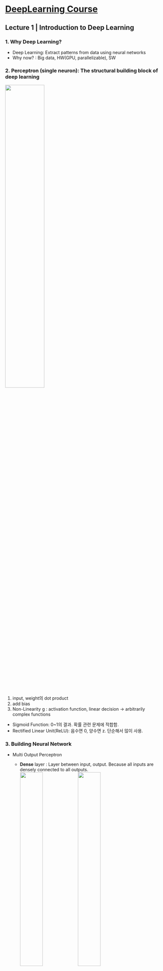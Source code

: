 # [DeepLearning Course](http://introtodeeplearning.com/?fbclid=IwAR2wCGZ_DrzzdpU2OLZHmXjZy9H14NfEXwat0d9L4IdbN76LHkgoHXqlidc)

## Lecture 1 | Introduction to Deep Learning
  
### 1. Why Deep Learning?  
- Deep Learning: Extract patterns from data using neural networks
- Why now? : Big data, HW(GPU, parallelizable), SW

### 2. Perceptron (single neuron): The structural building block of deep learning  
<img src="https://user-images.githubusercontent.com/59794238/119324261-9a15f000-bcba-11eb-9478-e9584f64efa4.png" width="50%"></img>  
1) input, weight의 dot product
2) add bias
3) Non-Linearity g : activation function, linear decision -> arbitrarily complex functions
- Sigmoid Function: 0~1의 결과. 확률 관련 문제에 적합함.
- Rectified Linear Unit(ReLU): 음수면 0, 양수면 z. 단순해서 많이 사용.

### 3. Building Neural Network
- Multi Output Perceptron
	- **Dense** layer : Layer between input, output. Because all inputs are densely connected to all outputs.  
	<img src="https://user-images.githubusercontent.com/59794238/119324345-ac902980-bcba-11eb-955b-2ec2873e633a.png" width="40%"></img> <img src="https://user-images.githubusercontent.com/59794238/119324405-bca80900-bcba-11eb-984f-e9621af32d3e.png" width="40%"></img>  

- Deep Neural Network
	- **Hidden** layer : Unlike input and output layer, they're hidden to some extent  
	<img src="https://user-images.githubusercontent.com/59794238/119324744-21636380-bcbb-11eb-9fff-5df63ab4fc8a.png" width="40%"></img>  

### 4. Applying Neural Network
- Loss: The cost incurred from incorrect predictions. (Empirical Loss: Average of Loss)
	- Softmax Cross Entropy Loss: Useful in binary classification. Cross entropy between two probability distributions.  
	<img src="https://user-images.githubusercontent.com/59794238/119324898-48ba3080-bcbb-11eb-9dc1-36f534b8bfaf.png" width="50%"></img>  
	- Mean Squared Error Loss: Predicting binary outputs. 분산.  
	<img src="https://user-images.githubusercontent.com/59794238/119324935-54a5f280-bcbb-11eb-967e-a50bf2d59e76.png" width="50%"></img>  

### 5. Training Neural Network
- Loss가 최소인 weight를 찾는다.
- Gradient Descent  
	<img src="https://user-images.githubusercontent.com/59794238/119324969-5d96c400-bcbb-11eb-89f0-7c58968b6c87.png" width="50%"></img>  
	- Computing Gradients: Backpropagation (Use Chain Rule)  
	<img src="https://user-images.githubusercontent.com/59794238/119325004-67202c00-bcbb-11eb-9050-f8a45d1553c3.png" width="50%"></img>  
	- SGD: 전체 데이터 대신 batch of data points를 받아 compute gradient estimation
	- 그 외에도 Adam, Adadelta, Adagrad, RMSProp이 있다.  
	<img src="https://user-images.githubusercontent.com/59794238/119325162-959e0700-bcbb-11eb-9d9a-63b6a3b4a12d.png" width="50%"></img>

### 6. Optimization
- Setting the Learning Rate: 작으면 local minima에 갇히고 크면 overshoot. 따라서, 학습 과정에 따라 적응하는 Adaptive Learning Rate 사용.
- Regularization: Model이 너무 복잡해지는 것을 막는 과정. 모델의 일반화, overfitting 방지.
	- Dropout: During training, randomly set some activations to 0.  
	<img src="https://user-images.githubusercontent.com/59794238/119325451-d5fd8500-bcbb-11eb-9fe8-65023d8e4c84.png" width="40%"></img>  
	- Early Stopping: Stop training before we have a chance to overfit.  
	<img src="https://user-images.githubusercontent.com/59794238/119325046-6f786700-bcbb-11eb-87be-8bf70afe3c49.png" width="40%"></img>  

</br>

## Lecture 2 | Recurrent Neural Networks

### 1. Sequence Modeling Applications - 데이터 간 연관성 존재. Add time component.  
<img src="https://user-images.githubusercontent.com/59794238/119547009-87d9a600-bdcf-11eb-878d-ad0edd911bbd.png" width="30%"></img>  

### 2. Neurons with recurrence  
<img src="https://user-images.githubusercontent.com/59794238/119545633-003f6780-bdce-11eb-8202-9440e78ce1a3.PNG" width="30%"></img>  
1) Make Feed-Forward Network for each time step.
2) Apply recurrence relation to pass the past memory. (Connect Hidden States)

### 3. Recurrent Neural Network (RNN)  
<img src="https://user-images.githubusercontent.com/59794238/119545699-0fbeb080-bdce-11eb-8f2c-d0c01753b63a.PNG" width="40%"></img> <img src="https://user-images.githubusercontent.com/59794238/119545881-409ee580-bdce-11eb-8d0f-13e84dea0adc.PNG" width="30%"></img>  
- Unfolding RNNs : Re-use the **same weight matrices** at every time step. Sum all losses.  
<img src="https://user-images.githubusercontent.com/59794238/119547156-b9527180-bdcf-11eb-8b80-9ae94408ce7f.png" width="40%"></img>  
- Use Call function to make a forward pass (tf.kears.layers.simpleRNN(rnn_units))  
<img src="https://user-images.githubusercontent.com/59794238/119545939-501e2e80-bdce-11eb-87c3-09050f084218.PNG" width="40%"></img>  

### 4. Sequence Modeling: Design Criteria
- Word prediction example: Encoding Language for a Neural Network (word -> vector)
1. Handle Variable Sequence Lengths
- Feed forward networks are not able to do this becuase they have inputs of fixed dimensionality.
- But in RNN, differences in sequence lengths are just differences in the number of time steps.
2. Long-Term Dependencies
- We need information from the distant past to accurately predict the correct word.
3. Capture Differences in Sequence Order : 순서가 중요함

### 5. Backpropagation Through Time (BPTT)  
<img src="https://user-images.githubusercontent.com/59794238/119546000-62986800-bdce-11eb-86a0-f9cf40892929.PNG" width="40%"></img>  
각 timestep에 대해 backpropagation을 한 후 최근->처음으로 pass
- Gradient Issues : During backpropagation, we repeat gradient computation! (W_hh backpropagation 반복)
	- Many values > 1: exploding gradients -> Gradient clipping (threshold 설정)
	- Many values < 1: vanishing gradients. 최종값은 Bias에 의지하고 Long-Term Dependencies 고려 X.
		- Use ReLU : x>0에서 미분값이 항상 1. Prevents gradient shrinking.
		- Parameter Initialization: Initialize weights, biases to zero.
		- Gated Cells: Use a more **complex recurrent unit with gates** (LSTM)

### 6. Long Short Term Memory (LSTM) Networks  
<img src="https://user-images.githubusercontent.com/59794238/119546752-3af5cf80-bdcf-11eb-963b-facdb1167ce9.PNG" width="40%"></img>  
- Information is added or removed through structures called gates.
- Forget -> Store -> Update -> Output (Sigmoid gate로 조절)

### 7. RNN Applications
1) Music Generation : Generate new composition.
2) Sentiment Classification : Use cross entropy about the output of sequence of words.
3) Machine Translation : Vector로 바꾸는 Encoder, 다른 언어로 바꾸는 Decoder 사용  
	<img src="https://user-images.githubusercontent.com/59794238/119546781-434e0a80-bdcf-11eb-9988-53d308b439b8.PNG" width="30%"></img>  
	- 데이터 양이 많아 발생하는 문제를 Attention을 사용하여 해결.  
	<img src="https://user-images.githubusercontent.com/59794238/119546809-4c3edc00-bdcf-11eb-9ba2-45d716e4af5c.PNG" width="30%"></img>  

</br>

## Lab 1 | Intro to TensorFlow; Music Generation
### 1. TensorFlow
1) 정의
- Shape는 차원의 크기, rank는 차원의 수
- tf.constant, tf.zeros 등으로 정의, 행렬과 같이 사용.
2) Computation
- tf.add, tf.matmul, tf.sigmoid 등 computation function 사용
3) Neural network
- __init__에는 model의 layer 정의, call에는 model의 forward pass 정의.
- Dense layer 정의: tf.keras.layers.Dense(n_output_nodes, activation='sigmoid')
- **Layer에는 output space의 차원을 적는다.**
4) Automatic differentiation
- with tf.GradientTape() as tape: # Initiate the gradient tape, 미분할 변수 사이 관계 정의
- dy_dx = tape.gradient(y,x)

### 2. Music Generation with RNNs
1) Dependencies, Dataset - 817 song with 83 unique characters
2) Process the dataset
- Vectorize the text : char2idx = {u:i for i, u in enumerate(vocab)}
- Create training examples and targets : break text into chunks of 'seq_length+1' (batch: 한 번 학습할 때 사용하는 데이터 배열)
3) RNN  
<img src="https://raw.githubusercontent.com/aamini/introtodeeplearning/2019/lab1/img/lstm_unrolled-01-01.png" width="50%"></img>  
- Layer: Embedding(vector 변환), LSTM(RNN), Dense
- get batch, pred = model(x)
4) Training the Model: loss ant training operations
- Adam optimizer 이용, optimizer에 gradient 값들 apply, loss return
- batch를 골라 loss를 확인하고 update
5) Generate music using the RNN model  
<img src="https://raw.githubusercontent.com/aamini/introtodeeplearning/2019/lab1/img/lstm_inference.png" width="50%"></img>  
- batch_size=1인 학습된 RNN model을 재활용하여 예측

</br>

## Lecture 3 | Convolutional Neural Networks
### 1. Learning Visual Features
- Feature Extraction with Convolution : Apply filters to extract local features.  
<img src="https://user-images.githubusercontent.com/59794238/119630073-8f3d9580-be49-11eb-94a3-ce1a78cc6b2e.PNG" width="40%"></img>  

### 2. Convolutional Neural Networks (CNNs)  
<img src="https://user-images.githubusercontent.com/59794238/119630100-95cc0d00-be49-11eb-8657-cdb7fd6f885c.PNG" width="50%"></img>  
1) Convolution: Apply filters to generate feature maps.  
	<img src="https://user-images.githubusercontent.com/59794238/119630129-9c5a8480-be49-11eb-95f7-76a01203e810.PNG" width="40%"></img>  
	- 여러 filter 사용
	- Stride를 조절하고 input image에서의 feature 관계(Receptive Field)를 저장
2) Non-linearity: Apply after every convolution operation. Often ReLU.
3) Pooling: Downsampling operation on each feature map.
	- MaxPool: 최댓값 추출  
	<img src="https://user-images.githubusercontent.com/59794238/119630152-a2e8fc00-be49-11eb-9a50-5dd407056df4.PNG" width="40%"></img>  
4) Dense Network to use these features for classifying input image. (softmax classify)


### 3. Applications
- Object Detection
	- Select region and check if there is an object. 선택된 region의 양이 너무 많아지는 문제 발생.
		1) R-CNN: Manually find regions that we think have objects, use CNN
		2) Faster R-CNN: Use conv layer to find region. (Region Proposal Network)  
		<img src="https://user-images.githubusercontent.com/59794238/119630182-aa100a00-be49-11eb-9744-33b111f32b50.png" width="40%"></img>  
	- Semantic Segmentation: Fully Convolutional Networks  
	<img src="https://user-images.githubusercontent.com/59794238/119630200-b1371800-be49-11eb-9432-f71a1fdb9b5d.PNG" width="40%"></img>  
- End-to-End Framework for Autonomous Navigation  
<img src="https://user-images.githubusercontent.com/59794238/119630235-b85e2600-be49-11eb-877a-c9668b3fd06c.PNG" width="40%"></img>  

</br>

## Lecture 4 | Deep Generative Modeling
### 1. Introduction
- Generative modeling은 Unsupervised Learning. Learn the hidden or underlying structure of the data.
- Capable of uncovering **underlying features** in a dataset. 
	- Can make representative data set that is unbiased.
	- Can detect outliers.
- Latent variable: Data를 대표하는 underlying and hidden variable

### 2. Autoencoders : Automatically encoding data.  
<img src="https://user-images.githubusercontent.com/59794238/119799567-23296300-bf17-11eb-946b-4a4bfca4e71f.PNG" width="40%"></img>  
1) Encoder: Learning a **lower-dimensional** feature representation from unlabeled training data. Compress the data into a small latent vector.
2) Decoder: Learns mapping back from latent space to the original data.

### 3. Variational Autoencoders (VAEs) : Add stochastic or variational twist on the architecture to generate smooter represenations  
<img src="https://user-images.githubusercontent.com/59794238/119799590-2c1a3480-bf17-11eb-8d2d-94ccb97e4e07.PNG" width="40%"></img>  
- Loss has regularization term. This part enforces the latent variable to have a same centered mean and all their variances to be regularized. (기준점이 같아져 비교하기 쉬워진다.)  
<img src="https://user-images.githubusercontent.com/59794238/119799619-350b0600-bf17-11eb-96c6-d3b353486e0f.PNG" width="20%"></img> <img src="https://user-images.githubusercontent.com/59794238/119799648-3ccaaa80-bf17-11eb-9c75-e95dc6f4bc9f.PNG" width="20%"></img>   
- z가 확률적 분포를 가지면 backpropagation이 불가능. Fixed vector에 random constant를 더했다고 가정.  
<img src="https://user-images.githubusercontent.com/59794238/119799680-46eca900-bf17-11eb-8675-203a81bbff5b.PNG" width="40%"></img> <img src="https://user-images.githubusercontent.com/59794238/119799717-4eac4d80-bf17-11eb-8779-c799c1db92e7.PNG" width="40%"></img>  
- Regulation되는 정도가 클수록 서로 다른 요소가 최대한 uncorrelated 됨. (β-VAE)  
<img src="https://user-images.githubusercontent.com/59794238/119799743-57048880-bf17-11eb-98b9-527dfa2a256e.PNG" width="40%"></img>  

### 4. Generative Adversarial Networks (GAN) : Generate synthetic samples that were as faithful to a data distribution generally as possible.  
<img src="https://user-images.githubusercontent.com/59794238/119799779-608df080-bf17-11eb-83ae-9a0efeb41385.PNG" width="40%"></img>  
- Generator, Discriminator network competes against each other.
	- Generator tries to create imitations of data to trick the discriminator.
	- Discriminator tries to identify real data from fakes created by the generator.

### 5. GANs: Recent advances  
- Progressive GANs: Layer의 개수를 점점 늘리면서 훈련 반복. 높은 해상도의 이미지 생성.  
<img src="https://user-images.githubusercontent.com/59794238/119799822-684d9500-bf17-11eb-9bfe-e2ffc306196f.PNG" width="40%"></img>  
- StyleGAN: Style 요소를 추가. Age, facial structure 등의 특징을 반영 가능.  
<img src="https://user-images.githubusercontent.com/59794238/119799856-713e6680-bf17-11eb-8b59-484d63fb861e.PNG" width="40%"></img>  
- Conditional GANs: input을 넣으면 output을 도출하도록 label을 학습.  
<img src="https://user-images.githubusercontent.com/59794238/119799889-7a2f3800-bf17-11eb-80cb-5a4e0a042a07.PNG" width="40%"></img> <img src="https://user-images.githubusercontent.com/59794238/119799938-86b39080-bf17-11eb-9c78-e35c1a7a41e6.PNG" width="40%"></img>  
- CycleGAN: Unpaired data를 활용하여 다른 domain의 data로 변환. (Autoencoder처럼 2개의 Generator, Discriminator network를 사용하여 domain을 왔다갔다 하는 것 같다.)  
<img src="https://user-images.githubusercontent.com/59794238/119799990-916e2580-bf17-11eb-8b4d-089593303a98.PNG" width="40%"></img> <img src="https://user-images.githubusercontent.com/59794238/119800025-97fc9d00-bf17-11eb-93f7-56c94bc9e77f.PNG" width="20%"></img>  

</br>

## Lab 2 | Computer Vision
### 1. MNIST Digit Classification
<img src="https://raw.githubusercontent.com/aamini/introtodeeplearning/master/lab2/img/mnist_2layers_arch.png" width="50%"></img>  
1. Dataset : (train_images, train_labels), (test_images, test_labels) = tf.keras.datasets.mnist.load_data(), 차원 변환
2. Model : 중간 layer는 ReLU, 마지막 layer는 softmax
3. model.compile : optimizer (update 방식), loss, metrics (monitor steps)
4. model.fit(train_images, train_labels, batch_size=BATCH_SIZE, epochs=EPOCHS)
4-2. tf.GradientTape() 사용. 
	> grads = tape.gradient(loss_value, cnn_model.trainable_variables)  
	> optimizer.apply_gradients(zip(grads, cnn_model.trainable_variables))
5. test_loss, test_acc = model.evaluate(test_images, test_labels)
6. model.predict 이후 가장 높은 confidence를 갖는 argmax를 찾아 출력
#### Dense Network만 사용하면 overfitting 문제 발생. CNN으로 feature를 추출하여 분류.
- CNN model   
<img src="https://raw.githubusercontent.com/aamini/introtodeeplearning/master/lab2/img/convnet_fig.png" width="70%"></img>  
	- tf.keras.layers.Conv2D : filter 수, kernel_size (2D), activation function
	- tf.keras.layers.MaxPool2D: pool_size (2D)

### 2. Debiasing Facial Detection Systems
- Dataset 분포, training 방식에 따라 bias 발생.
1. skin tone, gender를 균일하게 만들기 위해 아래의 3개 Dataset 사용.
	- 유명인의 얼굴 사진이 있는 CelebA Dataset
	- non-human 사진이 있는 ImageNet
	- skin type 분류가 되어 있는 Fitzpatrick Scale
2. CNN for facial detection
- define our CNN model, and then train on the CelebA and ImageNet datasets
- test on Fitzpatrick Scale. Dark Male에 대한 표본이 적어 차이가 발생.  
<img src="https://user-images.githubusercontent.com/59794238/119994525-a3c78c80-c007-11eb-9515-0b3f8fc8e557.PNG" width="20%"></img>  
3. Mitigating algorithmic bias
- learn features in an unbiased, unsupervised manner, without the need for any annotation, and then train a classifier fairly with respect to these features.
4. Variational autoencoder (VAE) for learning latent structure
- loss function: vae_loss = kl_weight * latent_loss + reconstruction_loss  
<img src="https://user-images.githubusercontent.com/59794238/119994801-e9845500-c007-11eb-8bf1-0544cb6a65fa.PNG" width="60%"></img>  
- reparameterization: backpropagation이 가능하도록 z의 확률적 요소를 epsilon으로 빼낸다.  
<img src="https://user-images.githubusercontent.com/59794238/119994829-f1dc9000-c007-11eb-87b6-d62ad6d95394.PNG" width="20%"></img>  
5. Debiasing variational autoencoder (DB-VAE)  
<img src="https://raw.githubusercontent.com/aamini/introtodeeplearning/2019/lab2/img/DB-VAE.png" width="60%"></img>  
- Change the probability that a given image is used during training based on how often its latent features appear in the dataset. 귀한 feature일수록(like dark skin, sunglasses, or hats) 많이 sampling 된다.
- loss function: 얼굴 사진에 대해서는 VAE loss, Classification loss를 동시에 계산하고 non-얼굴 사진에 대해서는 Classification loss만 계산.  
<img src="https://user-images.githubusercontent.com/59794238/119995205-50097300-c008-11eb-8926-6dca198378ae.PNG" width="60%"></img>  
- Adaptive resampling for automated debiasing with DB-VAE: latent 분포를 확인하고 고르게 분포하도록 training sample probability 변화
- training loop : get_training_sample_probabilities -> get_batch -> train (loss, gradient descent)
- 결과: Biased data에 대해서도 잘 예측  
<img src="https://user-images.githubusercontent.com/59794238/119995236-58fa4480-c008-11eb-98d9-6b9a7b0d3bcb.PNG" width="40%"></img>  

</br>

## Lecture 5 | Reinforcement Learning
### 1. Introduction
- Classes of Learning Problems  
<img src="https://user-images.githubusercontent.com/59794238/120014237-c912c580-c01c-11eb-8db8-0a097cdc081c.PNG" width="40%"></img>  
- Reinforcement Learning (RL): Key Concepts  
<img src="https://user-images.githubusercontent.com/59794238/120014301-dc259580-c01c-11eb-97ec-a5e7ecf221cf.PNG" width="40%"></img>  

### 2. Value Learning : Find Q-function of each state, action.
- Q-function: 특정 state에서의 특정 action에 대한 기대 보상값을 정리하고 기대 보상값의 합이 최대가 되는 policy 설정.
- Deep Q Networks (DQN) : 현재 state가 주어지면 각 action에 대해 다음 state, action의 Q value를 예측하는 Network.  
<img src="https://user-images.githubusercontent.com/59794238/120014321-e182e000-c01c-11eb-9103-59a49c314b49.PNG" width="40%"></img>  
	- Useful in Atari Games.
	- Only handle discrete and small action space. (Complexity)
	- Cannot learn stochastic policies. (Flexibility)

### 3. Policy Learning : Find best policy.
- Policy Gradient (PG) : Q-function 대신 확률 분포로 나타냄.  
<img src="https://user-images.githubusercontent.com/59794238/120014345-e8a9ee00-c01c-11eb-8fe4-c01532bbd129.PNG" width="40%"></img>  
	- This can handle continuous action space.
- Training Policy Gradients  
<img src="https://user-images.githubusercontent.com/59794238/120014369-f0699280-c01c-11eb-8ae7-a3694d51932d.PNG" width="40%"></img>  
	- 실제 환경에서는 '2. Run a policy until termination'을 할 수 없어 대신 simulator 사용.
	- VISTA simulator: Use real data of the world to simulate self-driving.

### 4. RL and the game of Go
1) AlphaGo: learn from human data and RL by self play.  
<img src="https://user-images.githubusercontent.com/59794238/120014397-f65f7380-c01c-11eb-8eb6-9c61b61991be.PNG" width="50%"></img>  
2) AlphaZero: RL, Only self play.
3) MuZero: Learn the rule of the game. 다음 state에 대한 예측을 바탕으로 action.  
<img src="https://user-images.githubusercontent.com/59794238/120014419-fc555480-c01c-11eb-9b98-9f40c0e05ef1.PNG" width="50%"></img>  

</br>

## Lecture 6 | Deep Learning New Frontiers
### 1. Neural Network Failure Mode
1. Data에 크게 의존한다.
- Uncertainty를 추가하여 robust하게 함.
	- Aleatoric Uncertainty: Data가 갖고 있는 고유의 noise 예) 개, 고양이 분류하는데 동시에 있는 경우.
	- Epistemic Uncertainty: Network's confidence in its predictions 예) 개, 고양이 분류하는데 말이 있는 경우.
2. Adversarial Attack : Modify input to increase error  
<img src="https://user-images.githubusercontent.com/59794238/120063184-ec7f5400-c0a0-11eb-9297-246ea48d2cde.PNG" width="40%"></img> <img src="https://user-images.githubusercontent.com/59794238/120063195-f86b1600-c0a0-11eb-93c4-f4f314673f49.PNG" width="40%"></img>  

### 2. New Frontiers to tackle Neural Network problems
1. Encoding Structure into Deep Learning : 복잡한 형태의 data를 단순하게 바꾸어 학습.
- CNN : Take a kernel and slide the kernel across the 2d matrix representation of the image.
- Graph Convolutional Networks (GCNs) : Take a kernel and travel around the node and pick up on features relevant to the local connectivity of that node.
	- Useful in finding relation.  
	<img src="https://user-images.githubusercontent.com/59794238/120063201-fe60f700-c0a0-11eb-8c6f-ed924f2e0aff.PNG" width="40%"></img>  
	- Useful in learning 3D pointclouds : 독립적인 Point cloud를 연결하여 structure 형성  
	<img src="https://user-images.githubusercontent.com/59794238/120063202-06209b80-c0a1-11eb-94d0-9cdf39b07fe2.PNG" width="40%"></img>  
2. Automated Machine Learning (AutoML) : A learning algorithm that learns which model to use to solve a given problem.  
<img src="https://user-images.githubusercontent.com/59794238/120063212-0f116d00-c0a1-11eb-9e00-ec71b0c4c908.PNG" width="30%"></img> <img src="https://user-images.githubusercontent.com/59794238/120063222-18023e80-c0a1-11eb-9bdf-c83e39954b42.PNG" width="30%"></img>  
(Child Network에서 학습한 결과를 바탕으로 RNN에서 parameter 변경.)
- Image Recognition에 적합한 Convolutional cell을 만들어 활용함. 기존 model보다 높은 정확도를 보임.  
<img src="https://user-images.githubusercontent.com/59794238/120063227-1f294c80-c0a1-11eb-9dd1-27eac6b0cbb3.PNG" width="40%"></img>  
- AutoAI: Data 선택, Model 선택 등을 AI가 모두 하는 시스템

</br>

## Lecture 7 | Evidential Deep Learning and Uncertainty
### 1. Probabilistic Learning: Labels have Softmax (discrete) & Gaussian (continuous) distribution.
- Prediction E[y]에 Uncertainty Var[y]를 추가한다.
- We use likelihood function to predict Labels  
<img src="https://user-images.githubusercontent.com/59794238/120098643-12285e00-c172-11eb-85f5-b7649e555bc6.PNG" width="40%"></img> <img src="https://user-images.githubusercontent.com/59794238/120098648-194f6c00-c172-11eb-932d-1152b1f4a31f.PNG" width="40%"></img>  
- Likelihood vs Confidence: Likelihood는 예측한 값이 맞을 확률이고 Confidence는 실제 정확도를 의미한다.
(예: 개와 고양이가 함께 찍힌 사진을 분류기에 넣으면 likelihood는 5:5이고 Confidence는 둘 다 100%다.)

### 2. Types of uncertainty
<img src="https://user-images.githubusercontent.com/59794238/120098655-210f1080-c172-11eb-85fe-bd6db060938c.PNG" width="40%"></img> <img src="https://user-images.githubusercontent.com/59794238/120098661-28ceb500-c172-11eb-9686-1fee5ec1b649.PNG" width="30%"></img>  
1. Aleatoric uncertainty: Underlying noise in the data.
	- Can be learned directly using neural networks.
2. **Epistemic uncertainty**: Unobserved domain에 대한 예측의 오차값.
	- Much more challenging to estimate.
	- Train a Bayesian NN instead of deterministic NN.

### 3. Bayesian NN: Use posterior probability(사후 확률) of our weights using bayes rule.
<img src="https://user-images.githubusercontent.com/59794238/120098671-3a17c180-c172-11eb-995b-d68d20060f85.PNG" width="40%"></img>  
- Sampling을 통해 간접적으로 estimate posterior.  
<img src="https://user-images.githubusercontent.com/59794238/120098679-413ecf80-c172-11eb-98b4-f2ad7a5de15b.PNG" width="40%"></img>  
	- Dropout 또는 Ensemble을 활용하여 여러 개의 Weight를 구하고 기댓값, 분산 계산.
	- 분산이 크면 Epistemic uncertainty가 크다고 인지할 수 있다.  
	<img src="https://user-images.githubusercontent.com/59794238/120098686-49970a80-c172-11eb-847a-f487e45e0dd6.PNG" width="40%"></img>  
	- 단점: 느리고 Memory를 많이 사용하는 방법이며 이전 상태에 크게 의존한다.

### 4. Evidental Deep Learning: Likelihood parameters의 Distribution을 예측하는 Neural Network.
<img src="https://user-images.githubusercontent.com/59794238/120098690-53207280-c172-11eb-9ebc-8cb6c89dcdfb.PNG" width="40%"></img>  
- Distribution꼴의 parameter로 Likelihood parameters의 Distribution을 예측
- 모델에서는 Evidential Parameter를 예측하고 uncertainty를 줄이면서 학습 진행.  
<img src="https://user-images.githubusercontent.com/59794238/120098704-659aac00-c172-11eb-9b82-fdb6565e8e4c.PNG" width="40%"></img>  
- 하나의 모델로 한 번만 학습하기 때문에 Bayesian NN보다 fast.

</br>

## Lecture 8 | AI Bias and Fairness
### 1. Algorithmic bias
- We label and categorize into typical representations of a concept or object. So this doesn't fit in things that are atypical. (ex. yellow watermelon) -> Biases, stereotypes arise.
- Common Biases 분류  
<img src="https://user-images.githubusercontent.com/59794238/120286831-a113b280-c2f9-11eb-840b-985bf4d5f7c0.JPG" width="40%"></img>  
	- Interpretation-Driven: 잘못된 해석, 사람의 취향 반영 -> 데이터를 올바르게 해석, 여러 종류의 데이터 사용
	- Data-Driven
		- Class Imbalance (ex. 암 환자) : 각 class의 data 숫자가 다른 경우.
			- Batch Selection: 1:1 비율이 되게 Batch를 선택하여 넣어줌.
			- Example Weighting: 적은 Data를 더 많이 반영하게 함.
		- Biases in Features
			- Adversarial Multi-Task Learning to Mitigate Bias : Minimize sensitive attribute z  
			<img src="https://user-images.githubusercontent.com/59794238/120286944-b983cd00-c2f9-11eb-8eb0-20de176d7b72.JPG" width="40%"></img>  
			- Adaptive Resampling for Automated Debiasing: Learn bias from latent structure.  
			<img src="https://user-images.githubusercontent.com/59794238/120286990-c6a0bc00-c2f9-11eb-895f-c13741d98bea.JPG" width="40%"></img> <img src="https://user-images.githubusercontent.com/59794238/120287033-d15b5100-c2f9-11eb-91ad-12273b21ef3d.JPG" width="40%"></img>  

(참고자료)  
<img src="https://user-images.githubusercontent.com/59794238/120287077-dc15e600-c2f9-11eb-851d-aab69727f7f0.JPG" width="40%"></img>  

</br>

## Lecture 10 | Taming Dataset Bias via Domain Adaptation
### 1. Domain adaptation: adapt knowledge to new domain (new domain의 data는 unlabeled)
<img src="https://user-images.githubusercontent.com/59794238/121348758-b1fc9d80-c963-11eb-951e-24a6a9ac91eb.PNG" width="40%"></img>  

### 2. Adversarial domain alignment
1. Feature-space : unsupervised fine-tuning  
<img src="https://user-images.githubusercontent.com/59794238/121348771-b7f27e80-c963-11eb-8f44-1cf1fecb29d0.PNG" width="40%"></img>  
- Domain Discriminator: try to predict the domain label.
- Endocer: fool the discriminator.

2. Pixel-space  
<img src="https://user-images.githubusercontent.com/59794238/121348788-bde85f80-c963-11eb-8311-9b12e4de9d74.PNG" width="40%"></img>  
- Use GAN (cycloGAN) to make it look like the target domain.

3. Few-shot domain translation  
<img src="https://user-images.githubusercontent.com/59794238/121348815-c6d93100-c963-11eb-981e-1cc465185228.PNG" width="40%"></img>  
- 각각의 Content, Style을 합쳐 다른 domain의 사진 생성.

### 3. Beyond alignment
1. Self-supervised Learning
- Source Domain에 있지 않은 category의 target이 있을 수 있음.
- DANCE: domain adaptation with neighborhood clustering. Domain에 있지 않은 category의 target은 삭제하여 정확도가 높아진다.  
<img src="https://user-images.githubusercontent.com/59794238/121348832-cccf1200-c963-11eb-98a5-103e7a133400.PNG" width="40%"></img> <img src="https://user-images.githubusercontent.com/59794238/121348865-d6f11080-c963-11eb-9f2f-6143bfecdc20.PNG" width="30%"></img>   

2. Consistency  
<img src="https://user-images.githubusercontent.com/59794238/121348911-e40dff80-c963-11eb-8763-ba63e2b79518.PNG" width="40%"></img>  
- Self-supervised pretraining + consistency loss
- consistency loss: 회전, 흑백 등 변화를 준 사진과의 prediction 차이.

</br>

## Lecture 11 | Towards AI for 3D Content Creation
### Synthesizing Worlds
1. Scene Composition  
<img src="https://user-images.githubusercontent.com/59794238/121567955-1ac64180-ca5a-11eb-9a56-4575593fd084.PNG" width="40%"></img>  
- Game에서 특정 환경의 Scene을 제작할 때 위와 같은 Scene graph를 그려 구성
- 위 distribution을 사람이 일일이 하는 방법 대신 AI로 제작할 수는 없을까?
- Meta-Sim  
<img src="https://user-images.githubusercontent.com/59794238/121567996-26b20380-ca5a-11eb-958a-703e6ef91b04.PNG" width="40%"></img>  
	- Distribution Matching: 가상, 현실 matching  
	<img src="https://user-images.githubusercontent.com/59794238/121568019-2e71a800-ca5a-11eb-87cd-eb1d42c63931.PNG" width="20%"></img>  
	- Task Optimization: 학습 적용  
	<img src="https://user-images.githubusercontent.com/59794238/121568053-3598b600-ca5a-11eb-98d5-37518af031ed.PNG" width="20%"></img>  
- Meta-Sim2: Learning Scene Structures  
<img src="https://user-images.githubusercontent.com/59794238/121568071-3b8e9700-ca5a-11eb-8ea2-01ded0be4239.PNG" width="40%"></img>  
- Making Road Layout as a Graph  
<img src="https://user-images.githubusercontent.com/59794238/121568089-434e3b80-ca5a-11eb-8afe-7cbd72b7342c.PNG" width="40%"></img>  
- Objects: 2D image -> 3D object  
<img src="https://user-images.githubusercontent.com/59794238/121568113-49441c80-ca5a-11eb-8264-221f67d9a942.PNG" width="40%"></img>  
	- 데이터 생성: GAN 활용  
	<img src="https://user-images.githubusercontent.com/59794238/121568136-4fd29400-ca5a-11eb-9a3a-fe6a8197ca50.PNG" width="40%"></img>  

참고) AI for Content Creation: 3D DL Library 활용 (NVIDIA Omniverse)
